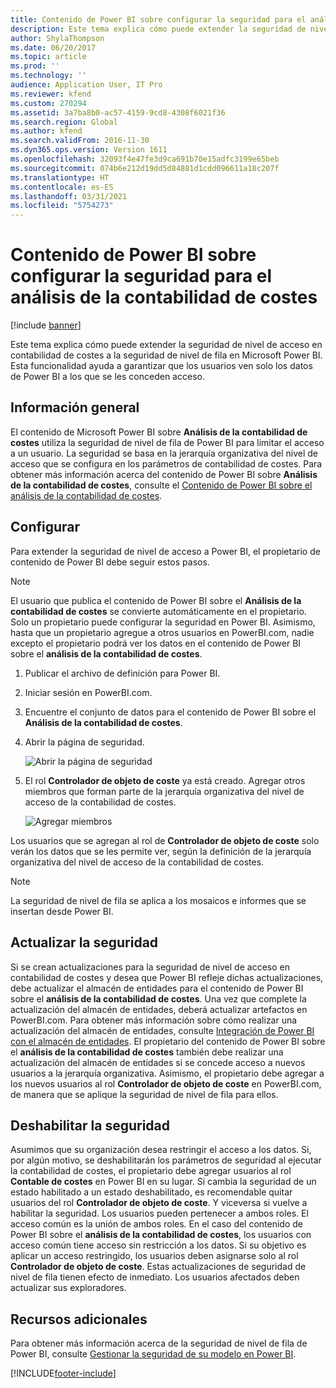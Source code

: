 ```yaml
---
title: Contenido de Power BI sobre configurar la seguridad para el análisis de la contabilidad de costes
description: Este tema explica cómo puede extender la seguridad de nivel de acceso en contabilidad de costes a la seguridad de nivel de fila en Microsoft Power BI.
author: ShylaThompson
ms.date: 06/20/2017
ms.topic: article
ms.prod: ''
ms.technology: ''
audience: Application User, IT Pro
ms.reviewer: kfend
ms.custom: 270294
ms.assetid: 3a7ba8b0-ac57-4159-9cd8-4308f6021f36
ms.search.region: Global
ms.author: kfend
ms.search.validFrom: 2016-11-30
ms.dyn365.ops.version: Version 1611
ms.openlocfilehash: 32093f4e47fe3d9ca691b70e15adfc3199e65beb
ms.sourcegitcommit: 074b6e212d19dd5d84881d1cdd096611a18c207f
ms.translationtype: HT
ms.contentlocale: es-ES
ms.lasthandoff: 03/31/2021
ms.locfileid: "5754273"
---
```

# <a name="set-up-security-for-the-cost-accounting-analysis-power-bi-content"></a>Contenido de Power BI sobre configurar la seguridad para el análisis de la contabilidad de costes

[!include [banner](../includes/banner.md)]

Este tema explica cómo puede extender la seguridad de nivel de acceso en contabilidad de costes a la seguridad de nivel de fila en Microsoft Power BI. Esta funcionalidad ayuda a garantizar que los usuarios ven solo los datos de Power BI a los que se les conceden acceso.

## <a name="overview"></a>Información general

El contenido de Microsoft Power BI sobre **Análisis de la contabilidad de costes** utiliza la seguridad de nivel de fila de Power BI para limitar el acceso a un usuario. La seguridad se basa en la jerarquía organizativa del nivel de acceso que se configura en los parámetros de contabilidad de costes. Para obtener más información acerca del contenido de Power BI sobre **Análisis de la contabilidad de costes**, consulte el [Contenido de Power BI sobre el análisis de la contabilidad de costes](cost-accounting-analysis-content-pack.md).

## <a name="setup"></a>Configurar
Para extender la seguridad de nivel de acceso a Power BI, el propietario de contenido de Power BI debe seguir estos pasos.

> [!NOTE]
> El usuario que publica el contenido de Power BI sobre el **Análisis de la contabilidad de costes** se convierte automáticamente en el propietario. Solo un propietario puede configurar la seguridad en Power BI. Asimismo, hasta que un propietario agregue a otros usuarios en PowerBI.com, nadie excepto el propietario podrá ver los datos en el contenido de Power BI sobre el **análisis de la contabilidad de costes**.

1. Publicar el archivo de definición para Power BI.
2. Iniciar sesión en PowerBI.com.
3. Encuentre el conjunto de datos para el contenido de Power BI sobre el **Análisis de la contabilidad de costes**.
4. Abrir la página de seguridad.

    ![Abrir la página de seguridad](./media/CA-picture-1.png)

5. El rol **Controlador de objeto de coste** ya está creado. Agregar otros miembros que forman parte de la jerarquía organizativa del nivel de acceso de la contabilidad de costes.

    ![Agregar miembros](./media/CA-picture-2.png)

Los usuarios que se agregan al rol de **Controlador de objeto de coste** solo verán los datos que se les permite ver, según la definición de la jerarquía organizativa del nivel de acceso de la contabilidad de costes.

> [!NOTE]
> La seguridad de nivel de fila se aplica a los mosaicos e informes que se insertan desde Power BI.

## <a name="updating-security"></a>Actualizar la seguridad
Si se crean actualizaciones para la seguridad de nivel de acceso en contabilidad de costes y desea que Power BI refleje dichas actualizaciones, debe actualizar el almacén de entidades para el contenido de Power BI sobre el **análisis de la contabilidad de costes**. Una vez que complete la actualización del almacén de entidades, deberá actualizar artefactos en PowerBI.com. Para obtener más información sobre cómo realizar una actualización del almacén de entidades, consulte [Integración de Power BI con el almacén de entidades](power-bi-integration-entity-store.md#update-entity-store). El propietario del contenido de Power BI sobre el **análisis de la contabilidad de costes** también debe realizar una actualización del almacén de entidades si se concede acceso a nuevos usuarios a la jerarquía organizativa. Asimismo, el propietario debe agregar a los nuevos usuarios al rol **Controlador de objeto de coste** en PowerBI.com, de manera que se aplique la seguridad de nivel de fila para ellos.

## <a name="disabling-security"></a>Deshabilitar la seguridad
Asumimos que su organización desea restringir el acceso a los datos. Si, por algún motivo, se deshabilitarán los parámetros de seguridad al ejecutar la contabilidad de costes, el propietario debe agregar usuarios al rol **Contable de costes** en Power BI en su lugar. Si cambia la seguridad de un estado habilitado a un estado deshabilitado, es recomendable quitar usuarios del rol **Controlador de objeto de coste**. Y viceversa si vuelve a habilitar la seguridad. Los usuarios pueden pertenecer a ambos roles. El acceso común es la unión de ambos roles. En el caso del contenido de Power BI sobre el **análisis de la contabilidad de costes**, los usuarios con acceso común tiene acceso sin restricción a los datos. Si su objetivo es aplicar un acceso restringido, los usuarios deben asignarse solo al rol **Controlador de objeto de coste**. Estas actualizaciones de seguridad de nivel de fila tienen efecto de inmediato. Los usuarios afectados deben actualizar sus exploradores.

## <a name="additional-resources"></a>Recursos adicionales
Para obtener más información acerca de la seguridad de nivel de fila de Power BI, consulte [Gestionar la seguridad de su modelo en Power BI](https://powerbi.microsoft.com/documentation/powerbi-admin-rls/#manage-security-on-your-model).


[!INCLUDE[footer-include](../../../includes/footer-banner.md)]